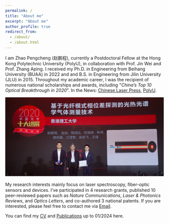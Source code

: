 ```yaml
---
permalink: /
title: "About me"
excerpt: "About me"
author_profile: true
redirect_from: 
  - /about/
  - /about.html
---
```


I am Zhao Pengcheng (赵鹏程), currently a Postdoctoral Fellow at the Hong Kong Polytechnic University (PolyU), in collaboration with Prof. Jin Wei and Prof. Zhang Aping. I received my Ph.D. in Engineering from Beihang University (BUAA) in 2022 and and B.S. in Engineering from Jilin University (JLU) in 2015. Throughout my academic career, I was the recipient of numerous national scholarships and awards, including "_China’s Top 10 Optical Breakthrough in 2020_". In the News: [Chinese Laser Press](https://www.opticsjournal.net/columns/zggx?type=view&postid=PT21042600003LiOkR), [PolyU](https://research.polyu.edu.hk/en/prizes/2020%E4%B8%AD%E5%9B%BD%E5%85%89%E5%AD%A6%E5%8D%81%E5%A4%A7%E8%BF%9B%E5%B1%95-chinas-top-10-optical-breakthroughs-in-optics).

![avatar](/images/十大进展_赵鹏程_高寿飞_祝世宁院士合照.jpg)

My research interests mainly focus on laser spectroscopy, ﬁber-optic sensors and devices. I’ve participated in 4 research grants, published 10 peer-reviewed papers such as _Nature Communications_, _Laser & Photonics Reviews_, and _Optics Letters_, and co-authored 3 national patents. If you are interested, please feel free to contact me via [Email](mailto:zhaopc@buaa.edu.cn).

You can find my [CV](../files/Zhao_Pengcheng_CV_en.pdf) and [Publications](../files/List_of_publications.pdf) up to 01/2024 here.



